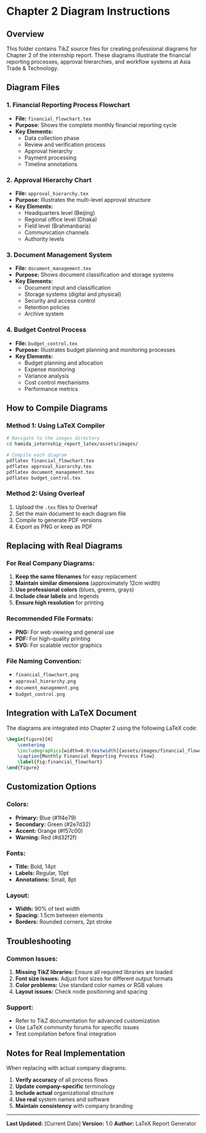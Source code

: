 # Chapter 2 Diagram Instructions

## Overview
This folder contains TikZ source files for creating professional diagrams for Chapter 2 of the internship report. These diagrams illustrate the financial reporting processes, approval hierarchies, and workflow systems at Asia Trade & Technology.

## Diagram Files

### 1. Financial Reporting Process Flowchart
- **File:** `financial_flowchart.tex`
- **Purpose:** Shows the complete monthly financial reporting cycle
- **Key Elements:**
  - Data collection phase
  - Review and verification process
  - Approval hierarchy
  - Payment processing
  - Timeline annotations

### 2. Approval Hierarchy Chart
- **File:** `approval_hierarchy.tex`
- **Purpose:** Illustrates the multi-level approval structure
- **Key Elements:**
  - Headquarters level (Beijing)
  - Regional office level (Dhaka)
  - Field level (Brahmanbaria)
  - Communication channels
  - Authority levels

### 3. Document Management System
- **File:** `document_management.tex`
- **Purpose:** Shows document classification and storage systems
- **Key Elements:**
  - Document input and classification
  - Storage systems (digital and physical)
  - Security and access control
  - Retention policies
  - Archive system

### 4. Budget Control Process
- **File:** `budget_control.tex`
- **Purpose:** Illustrates budget planning and monitoring processes
- **Key Elements:**
  - Budget planning and allocation
  - Expense monitoring
  - Variance analysis
  - Cost control mechanisms
  - Performance metrics

## How to Compile Diagrams

### Method 1: Using LaTeX Compiler
```bash
# Navigate to the images directory
cd hamida_internship_report_latex/assets/images/

# Compile each diagram
pdflatex financial_flowchart.tex
pdflatex approval_hierarchy.tex
pdflatex document_management.tex
pdflatex budget_control.tex
```

### Method 2: Using Overleaf
1. Upload the `.tex` files to Overleaf
2. Set the main document to each diagram file
3. Compile to generate PDF versions
4. Export as PNG or keep as PDF

## Replacing with Real Diagrams

### For Real Company Diagrams:
1. **Keep the same filenames** for easy replacement
2. **Maintain similar dimensions** (approximately 12cm width)
3. **Use professional colors** (blues, greens, grays)
4. **Include clear labels** and legends
5. **Ensure high resolution** for printing

### Recommended File Formats:
- **PNG:** For web viewing and general use
- **PDF:** For high-quality printing
- **SVG:** For scalable vector graphics

### File Naming Convention:
- `financial_flowchart.png`
- `approval_hierarchy.png`
- `document_management.png`
- `budget_control.png`

## Integration with LaTeX Document

The diagrams are integrated into Chapter 2 using the following LaTeX code:

```latex
\begin{figure}[H]
    \centering
    \includegraphics[width=0.9\textwidth]{assets/images/financial_flowchart.png}
    \caption{Monthly Financial Reporting Process Flow}
    \label{fig:financial_flowchart}
\end{figure}
```

## Customization Options

### Colors:
- **Primary:** Blue (#1f4e79)
- **Secondary:** Green (#2e7d32)
- **Accent:** Orange (#f57c00)
- **Warning:** Red (#d32f2f)

### Fonts:
- **Title:** Bold, 14pt
- **Labels:** Regular, 10pt
- **Annotations:** Small, 8pt

### Layout:
- **Width:** 90% of text width
- **Spacing:** 1.5cm between elements
- **Borders:** Rounded corners, 2pt stroke

## Troubleshooting

### Common Issues:
1. **Missing TikZ libraries:** Ensure all required libraries are loaded
2. **Font size issues:** Adjust font sizes for different output formats
3. **Color problems:** Use standard color names or RGB values
4. **Layout issues:** Check node positioning and spacing

### Support:
- Refer to TikZ documentation for advanced customization
- Use LaTeX community forums for specific issues
- Test compilation before final integration

## Notes for Real Implementation

When replacing with actual company diagrams:
1. **Verify accuracy** of all process flows
2. **Update company-specific** terminology
3. **Include actual** organizational structure
4. **Use real** system names and software
5. **Maintain consistency** with company branding

---

**Last Updated:** [Current Date]
**Version:** 1.0
**Author:** LaTeX Report Generator

